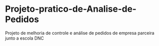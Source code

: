 # Projeto-pratico-de-Analise-de-Pedidos
Projeto de melhoria de controle e análise de pedidos de empresa parceira junto a escola DNC
